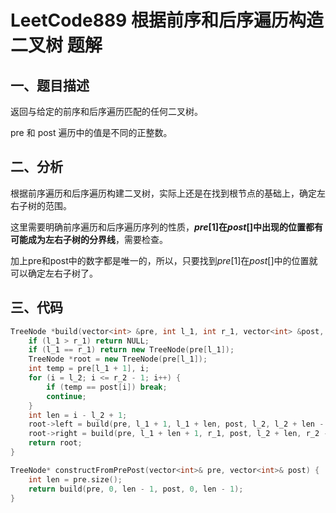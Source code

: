 # LeetCode889 根据前序和后序遍历构造二叉树 题解

## 一、题目描述

返回与给定的前序和后序遍历匹配的任何二叉树。

 pre 和 post 遍历中的值是不同的正整数。



## 二、分析

根据前序遍历和后序遍历构建二叉树，实际上还是在找到根节点的基础上，确定左右子树的范围。

这里需要明确前序遍历和后序遍历序列的性质，**$pre[1]$在$post[]$中出现的位置都有可能成为左右子树的分界线**，需要检查。

加上pre和post中的数字都是唯一的，所以，只要找到$pre[1]$在$post[]$中的位置就可以确定左右子树了。



## 三、代码

```c++
TreeNode *build(vector<int> &pre, int l_1, int r_1, vector<int> &post, int l_2, int r_2) {
    if (l_1 > r_1) return NULL;
    if (l_1 == r_1) return new TreeNode(pre[l_1]);
    TreeNode *root = new TreeNode(pre[l_1]);
    int temp = pre[l_1 + 1], i;
    for (i = l_2; i <= r_2 - 1; i++) {
        if (temp == post[i]) break;
        continue;
    }
    int len = i - l_2 + 1;
    root->left = build(pre, l_1 + 1, l_1 + len, post, l_2, l_2 + len - 1);
    root->right = build(pre, l_1 + len + 1, r_1, post, l_2 + len, r_2 - 1);
    return root;
}

TreeNode* constructFromPrePost(vector<int>& pre, vector<int>& post) {
    int len = pre.size();
    return build(pre, 0, len - 1, post, 0, len - 1);
}
```

